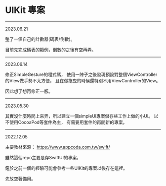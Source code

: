# UIKit 專案

---
2023.06.21

整了一個自己的計數器(碼表/倒數)。

目前先完成碼表的範例，倒數的之後有空再弄。

---
2023.06.14

修正SimpleGesture的程式碼，
使用一陣子之後發現預設對整個ViewController的View做手勢不太方便，
且在做拖曳的時候還特別不用ViewController的View。

因此想了想再修正一版。

---
2023.05.30

其實沒什麼時間上來弄，所以建立一個simpleUI專案儲存些工作上做的小UI。
以不使用CocoaPod等套件為主，
有需要用套件的再開新的專案。

---
2022.12.05

主要教材來源： https://www.appcoda.com.tw/swift/

雖然這個repo主要是存SwiftUI的專案，

鑑於之前一個的經驗可能會參考一些UIKit的專案以後存在這裡。

先放空著備用。



